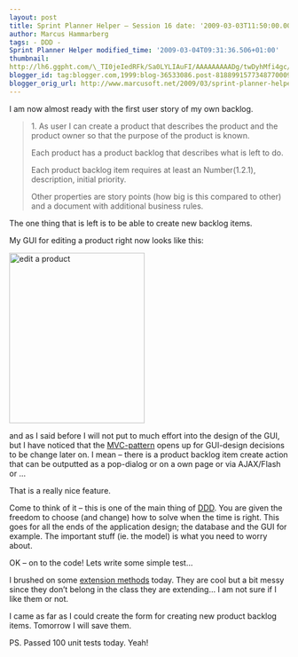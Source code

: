 ```yaml
---
layout: post
title: Sprint Planner Helper – Session 16 date: '2009-03-03T11:50:00.001+01:00'
author: Marcus Hammarberg
tags: - DDD -
Sprint Planner Helper modified_time: '2009-03-04T09:31:36.506+01:00'
thumbnail:
http://lh6.ggpht.com/\_TI0jeIedRFk/Sa0LYLIAuFI/AAAAAAAAADg/twDyhMfi4gc/s72-c/edit%20a%20product_thumb%5B1%5D.jpg?imgmax=800
blogger_id: tag:blogger.com,1999:blog-36533086.post-8188991577348770009
blogger_orig_url: http://www.marcusoft.net/2009/03/sprint-planner-helper-session-16.html
---
```



I am now almost ready with the first user story of my own backlog.

> 1\. As user I can create a product that describes the product and the
> product owner so that the purpose of the product is known.
>
> Each product has a product backlog that describes what is left to do.
>
> Each product backlog item requires at least an Number(1.2.1),
> description, initial priority.
>
> Other properties are story points (how big is this compared to other)
> and a document with additional business rules.

The one thing that is left is to be able to create new backlog items.

My GUI for editing a product right now looks like this:

[<img
src="http://lh6.ggpht.com/_TI0jeIedRFk/Sa0LYLIAuFI/AAAAAAAAADg/twDyhMfi4gc/edit%20a%20product_thumb%5B1%5D.jpg?imgmax=800"
title="edit a product"
style="border-top-width: 0px; display: inline; border-left-width: 0px; border-bottom-width: 0px; border-right-width: 0px"
data-border="0" width="244" height="307" alt="edit a product" />](http://lh4.ggpht.com/_TI0jeIedRFk/Sa0LXJyuBzI/AAAAAAAAADc/Mr9OUo8Y3IA/s1600-h/edit%20a%20product%5B3%5D.jpg)

and as I said before I will not put to much effort into the design of
the GUI, but I have noticed that the
<a href="http://en.wikipedia.org/wiki/Model-view-controller"
target="_blank">MVC-pattern</a> opens up for GUI-design decisions to be
change later on. I mean – there is a product backlog item create action
that can be outputted as a pop-dialog or on a own page or via AJAX/Flash
or …

That is a really nice feature.

Come to think of it – this is one of the main thing of
<a href="http://en.wikipedia.org/wiki/Domain-driven_design"
target="_blank">DDD</a>. You are given the freedom to choose (and
change) how to solve when the time is right. This goes for all the ends
of the application design; the database and the GUI for example.
The important stuff (ie. the model) is what you need to worry about.

OK – on to the code! Lets write some simple test…

I brushed on some
<a href="http://msdn.microsoft.com/en-us/library/bb383977.aspx"
target="_blank">extension methods</a> today. They are cool but a bit
messy since they don’t belong in the class they are extending… I am not
sure if I like them or not.

I came as far as I could create the form for creating new product
backlog items. Tomorrow I will save them.

PS. Passed 100 unit tests today. Yeah!
